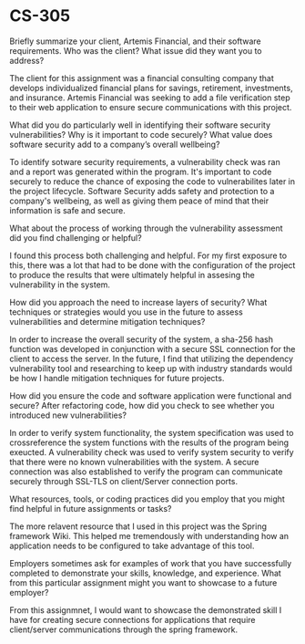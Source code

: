 # CS-305
Briefly summarize your client, Artemis Financial, and their software requirements. Who was the client? What issue did they want you to address?

The client for this assignment was a financial consulting company that develops individualized financial plans for savings, retirement, investments, and insurance. Artemis Financial was seeking to add a file verification step to their web application to ensure secure communications with this project.



What did you do particularly well in identifying their software security vulnerabilities? Why is it important to code securely? What value does software security add to a company’s overall wellbeing?

To identify sotware security requirements, a vulnerability check was ran and a report was generated within the program. It's important to code securely to reduce the chance of exposing the code to vulnerabilites later in the project lifecycle. Software Security adds safety and protection to a company's wellbeing, as well as giving them peace of mind that their information is safe and secure.

What about the process of working through the vulnerability assessment did you find challenging or helpful?

I found this process both challenging and helpful. For my first exposure to this, there was a lot that had to be done with the configuration of the project to produce the results that were ultimately helpful in assesing the vulnerability in the system. 

How did you approach the need to increase layers of security? What techniques or strategies would you use in the future to assess vulnerabilities and determine mitigation techniques?

In order to increase the overall security of the system, a sha-256 hash function was developed in conjunction with a secure SSL connection for the client to access the server. In the future, I find that utilizing the dependency vulnerability tool and researching to keep up with industry standards would be how I handle mitigation techniques for future projects. 


How did you ensure the code and software application were functional and secure? After refactoring code, how did you check to see whether you introduced new vulnerabilities?

In order to verify system functionality, the system specification was used to crossreference the system functions with the results of the program being exeucted. A vulnerability check was used to verify system security to verify that there were no known vulnerabilities with the system. A secure connection was also established to verify the program can communicate securely through SSL-TLS on client/Server connection ports. 

What resources, tools, or coding practices did you employ that you might find helpful in future assignments or tasks?

The more relavent resource that I used in this project was the Spring framework Wiki. This helped me tremendously with understanding how an application needs to be configured to take advantage of this tool. 

Employers sometimes ask for examples of work that you have successfully completed to demonstrate your skills, knowledge, and experience. What from this particular assignment might you want to showcase to a future employer?

From this assignmnet, I would want to showcase the demonstrated skill I have for creating secure connections for applications that require client/server communications through the spring framework. 
